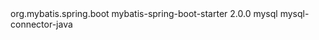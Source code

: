 <dependency>
    <groupId>org.mybatis.spring.boot</groupId>
    <artifactId>mybatis-spring-boot-starter</artifactId>
    <version>2.0.0</version>
</dependency>
    <dependency>
    <groupId>mysql</groupId>
    <artifactId>mysql-connector-java</artifactId>
</dependency>